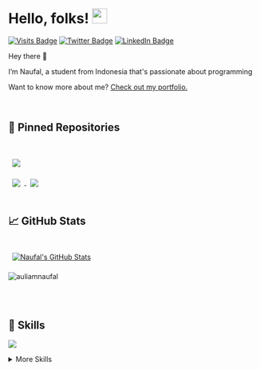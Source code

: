 # Hello, folks! <img src="https://raw.githubusercontent.com/MartinHeinz/MartinHeinz/master/wave.gif" width="30px">

[![Visits Badge](https://badges.pufler.dev/visits/auliamnaufal/auliamnaufal)](https://github.com/auliamnaufal)
[![Twitter Badge](https://img.shields.io/badge/Twitter-Profile-informational?style=flat&logo=twitter&logoColor=white&color=1CA2F1)](https://twitter.com/auliamnaufal)
[![LinkedIn Badge](https://img.shields.io/badge/LinkedIn-Profile-informational?style=flat&logo=linkedin&logoColor=white&color=0D76A8)](https://www.linkedin.com/in/muhammad-naufal-aulia-99270b1ab/)

Hey there 👋

I’m Naufal, a student from Indonesia that's passionate about programming 

Want to know more about me? [Check out my portfolio.]()


<br>

## 📌 Pinned Repositories

<br>

<a href="https://github.com/auliamnaufal/Summaball">
  <img align="center" style="margin:1rem 0.5rem" src="https://github-readme-stats.vercel.app/api/pin/?username=auliamnaufal&repo=Summaball&title_color=ffffff&text_color=c9cacc&icon_color=4AB197&bg_color=1A2B34" />
</a>

<br>

<a href="https://github.com/auliamnaufal/Kulinaria">
  <img align="center" style="margin:0.5rem" src="https://github-readme-stats.vercel.app/api/pin/?username=auliamnaufal&repo=Kulinaria&title_color=ffffff&text_color=c9cacc&icon_color=4AB197&bg_color=1A2B34" />
</a>

<a href="https://github.com/auliamnaufal/Mealcher">
  <img align="center" style="margin:0.5rem" src="https://github-readme-stats.vercel.app/api/pin/?username=auliamnaufal&repo=Mealcher&title_color=ffffff&text_color=c9cacc&icon_color=4AB197&bg_color=1A2B34" />
</a>

<br>
<br>

## &#x1f4c8; GitHub Stats

<br>

<a href="https://github.com/auliamnaufal">
  <img align="center" style="margin:0.5rem" src="https://github-readme-stats.vercel.app/api?username=auliamnaufal&show_icons=true&line_height=27&count_private=true&title_color=ffffff&text_color=c9cacc&icon_color=4AB097&bg_color=1A2B34" alt="Naufal's GitHub Stats" />
</a>
<br>

<p><img align="center" src="https://github-readme-streak-stats.herokuapp.com/?user=auliamnaufal&" alt="auliamnaufal" /></p>

<br>
<br>

## 💼 Skills

![](https://img.shields.io/badge/Code-JavaScript-informational?style=flat&logo=JavaScript&logoColor=white&color=4AB197)


<details>
<summary>More Skills</summary>
<br>

![](https://img.shields.io/badge/Style-CSS-informational?style=flat&logo=css3&logoColor=white&color=4AB197)
![](https://img.shields.io/badge/Style-Sass-informational?style=flat&logo=Sass&logoColor=white&color=4AB197)
<br>

![](https://img.shields.io/badge/Test-Jasmine-informational?style=flat&logo=Jasmine&logoColor=white&color=4AB197)
![](https://img.shields.io/badge/Test-Jest-informational?style=flat&logo=jest&logoColor=white&color=4AB197)
<br>

![](https://img.shields.io/badge/Tools-Docker-informational?style=flat&logo=docker&logoColor=white&color=4AB197)
![](https://img.shields.io/badge/Tools-Netlify-informational?style=flat&logo=netlify&logoColor=white&color=4AB197)
![](https://img.shields.io/badge/Tools-NPM-informational?style=flat&logo=npm&logoColor=white&color=4AB197)
![](https://img.shields.io/badge/Tools-Postman-informational?style=flat&logo=Postman&logoColor=white&color=4AB197)
![](https://img.shields.io/badge/Tools-GitHub-informational?style=flat&logo=GitHub&logoColor=white&color=4AB197)



</details>

